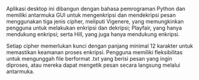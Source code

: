 Aplikasi desktop ini dibangun dengan bahasa pemrograman Python dan memiliki antarmuka GUI untuk mengenkripsi dan mendekripsi pesan menggunakan tiga jenis cipher,
meliputi Vigenere, yang memungkinkan pengguna untuk melakukan enkripsi dan dekripsi;
Playfair, yang hanya mendukung enkripsi;
serta Hill, yang juga hanya mendukung enkripsi. 

Setiap cipher memerlukan kunci dengan panjang minimal 12 karakter untuk memastikan keamanan proses enkripsi. Pengguna memiliki fleksibilitas untuk mengunggah file berformat .txt yang berisi pesan yang ingin diproses, atau mereka dapat mengetik pesan secara langsung melalui antarmuka.
